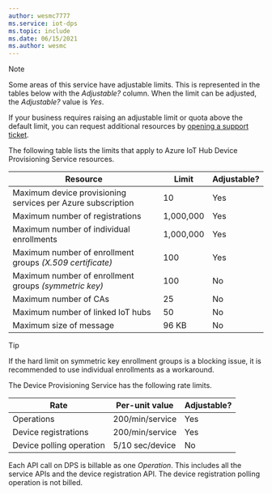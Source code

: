 ```yaml
---
author: wesmc7777
ms.service: iot-dps
ms.topic: include
ms.date: 06/15/2021	
ms.author: wesmc
---
```


> [!NOTE]
> Some areas of this service have adjustable limits. This is represented in the tables below with the *Adjustable?* column. When the limit can be adjusted, the *Adjustable?* value is *Yes*.
>
> If your business requires raising an adjustable limit or quota above the default limit, you can request additional resources by [opening a support ticket](https://ms.portal.azure.com/#blade/Microsoft_Azure_Support/HelpAndSupportBlade/newsupportrequest).

The following table lists the limits that apply to Azure IoT Hub Device Provisioning Service resources.

| Resource | Limit | Adjustable? |
| --- | --- | --- |
| Maximum device provisioning services per Azure subscription | 10 | Yes |
| Maximum number of registrations | 1,000,000 | Yes |
| Maximum number of individual enrollments | 1,000,000 | Yes |
| Maximum number of enrollment groups *(X.509 certificate)* | 100 | Yes |
| Maximum number of enrollment groups *(symmetric key)* | 100 | No |
| Maximum number of CAs | 25 | No |
| Maximum number of linked IoT hubs | 50 | No |
| Maximum size of message | 96 KB| No |

> [!TIP]
> If the hard limit on symmetric key enrollment groups is a blocking issue, it is recommended to use individual enrollments as a workaround.

The Device Provisioning Service has the following rate limits.

| Rate | Per-unit value | Adjustable? |
| --- | --- | --- |
| Operations | 200/min/service | Yes |
| Device registrations | 200/min/service | Yes |
| Device polling operation | 5/10 sec/device | No |

Each API call on DPS is billable as one *Operation*. This includes all the service APIs and the device registration API. The device registration polling operation is not billed.